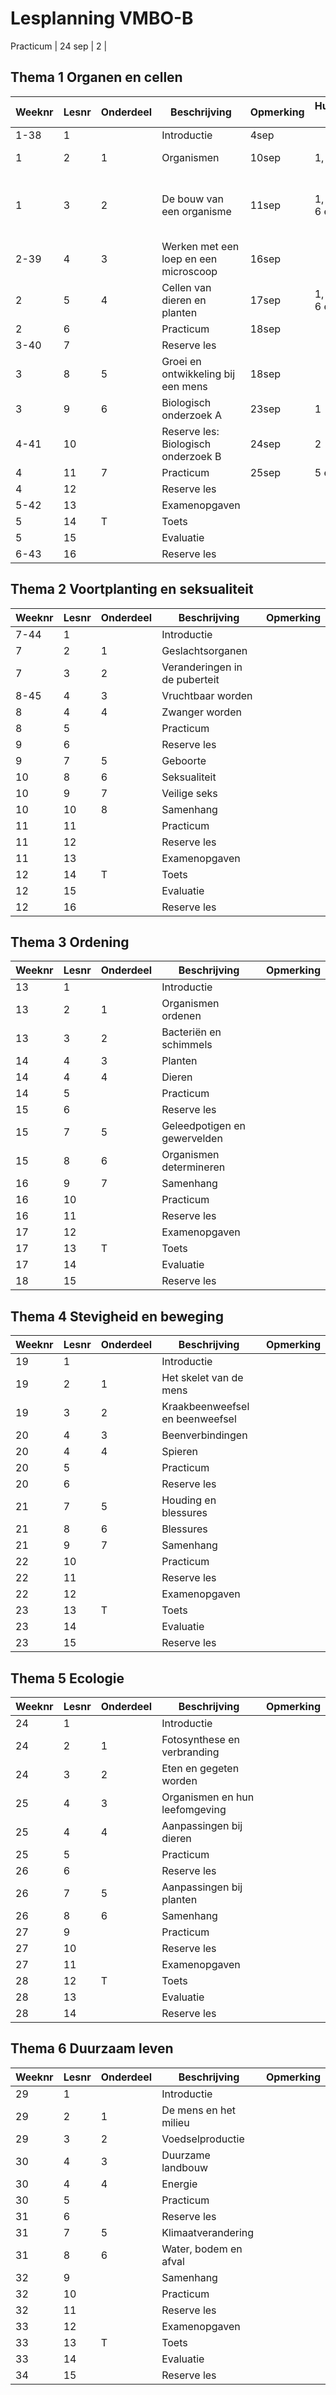 # Lesplanning VMBO-B
Practicum                             | 24 sep    | 2 |


## Thema 1 Organen en cellen

| Weeknr | Lesnr | Onderdeel | Beschrijving                          | Opmerking | Huiswerk B | K| 
|--------|-------|-----------|---------------------------------------|-----------|---|---|
| 1-38   | 1     |           | Introductie                           | 4sep      | |
| 1      | 2     | 1         | Organismen                            | 10sep     | 1, 2 en 4 | 1, 2 |
| 1      | 3     | 2         | De bouw van een organisme             | 11sep     | 1, 3, 4, 5, 6 en 7 | 2, 5, 6 en 7 |
| 2-39   | 4     | 3         | Werken met een loep en een microscoop | 16sep     |
| 2      | 5     | 4         | Cellen van dieren en planten          | 17sep     | 1, 2, 4, 5, 6 en 10 |
| 2      | 6     |           | Practicum                             | 18sep     |
| 3-40   | 7     |           | Reserve les                           |           |
| 3      | 8     | 5         | Groei en ontwikkeling bij een mens    | 18sep     | |
| 3      | 9     | 6         | Biologisch onderzoek A                | 23sep     | 1 |
| 4-41   | 10    |           | Reserve les: Biologisch onderzoek B   | 24sep     | 2 |
| 4      | 11    | 7         | Practicum                             | 25sep     | 5 en 6+ |
| 4      | 12    |           | Reserve les                           |           |
| 5-42   | 13    |           | Examenopgaven                         |           |
| 5      | 14    | T         | Toets                                 |           |
| 5      | 15    |           | Evaluatie                             |           |
| 6-43   | 16    |           | Reserve les                           |           |

## Thema 2 Voortplanting en seksualiteit

| Weeknr | Lesnr | Onderdeel | Beschrijving                  | Opmerking |
|--------|-------|-----------|-------------------------------|-----------|
| 7-44   | 1     |           | Introductie                   |           |
| 7      | 2     | 1         | Geslachtsorganen              |           |
| 7      | 3     | 2         | Veranderingen in de puberteit |           |
| 8-45   | 4     | 3         | Vruchtbaar worden             |           |
| 8      | 4     | 4         | Zwanger worden                |           |
| 8      | 5     |           | Practicum                     |           |
| 9      | 6     |           | Reserve les                   |           |
| 9      | 7     | 5         | Geboorte                      |           |
| 10     | 8     | 6         | Seksualiteit                  |           |
| 10     | 9     | 7         | Veilige seks                  |           |
| 10     | 10    | 8         | Samenhang                     |           |
| 11     | 11    |           | Practicum                     |           |
| 11     | 12    |           | Reserve les                   |           |
| 11     | 13    |           | Examenopgaven                 |           |
| 12     | 14    | T         | Toets                         |           |
| 12     | 15    |           | Evaluatie                     |           |
| 12     | 16    |           | Reserve les                   |           |

## Thema 3 Ordening

| Weeknr | Lesnr | Onderdeel | Beschrijving                 | Opmerking |
|--------|-------|-----------|------------------------------|-----------|
| 13     | 1     |           | Introductie                  |           |
| 13     | 2     | 1         | Organismen ordenen           |           |
| 13     | 3     | 2         | Bacteriën en schimmels       |           |
| 14     | 4     | 3         | Planten                      |           |
| 14     | 4     | 4         | Dieren                       |           |
| 14     | 5     |           | Practicum                    |           |
| 15     | 6     |           | Reserve les                  |           |
| 15     | 7     | 5         | Geleedpotigen en gewervelden |           |
| 15     | 8     | 6         | Organismen determineren      |           |
| 16     | 9     | 7         | Samenhang                    |           |
| 16     | 10    |           | Practicum                    |           |
| 16     | 11    |           | Reserve les                  |           |
| 17     | 12    |           | Examenopgaven                |           |
| 17     | 13    | T         | Toets                        |           |
| 17     | 14    |           | Evaluatie                    |           |
| 18     | 15    |           | Reserve les                  |           |

## Thema 4 Stevigheid en beweging

| Weeknr | Lesnr | Onderdeel | Beschrijving                  | Opmerking |
|--------|-------|-----------|-------------------------------|-----------|
| 19     | 1     |           | Introductie                   |           |
| 19     | 2     | 1         | Het skelet van de mens        |           |
| 19     | 3     | 2         | Kraakbeenweefsel en beenweefsel |         |
| 20     | 4     | 3         | Beenverbindingen              |           |
| 20     | 4     | 4         | Spieren                       |           |
| 20     | 5     |           | Practicum                     |           |
| 20     | 6     |           | Reserve les                   |           |
| 21     | 7     | 5         | Houding en blessures          |           |
| 21     | 8     | 6         | Blessures                     |           |
| 21     | 9     | 7         | Samenhang                     |           |
| 22     | 10    |           | Practicum                     |           |
| 22     | 11    |           | Reserve les                   |           |
| 22     | 12    |           | Examenopgaven                 |           |
| 23     | 13    | T         | Toets                         |           |
| 23     | 14    |           | Evaluatie                     |           |
| 23     | 15    |           | Reserve les                   |           |

## Thema 5 Ecologie

| Weeknr | Lesnr | Onderdeel | Beschrijving                  | Opmerking |
|--------|-------|-----------|-------------------------------|-----------|
| 24     | 1     |           | Introductie                   |           |
| 24     | 2     | 1         | Fotosynthese en verbranding   |           |
| 24     | 3     | 2         | Eten en gegeten worden        |           |
| 25     | 4     | 3         | Organismen en hun leefomgeving|           |
| 25     | 4     | 4         | Aanpassingen bij dieren       |           |
| 25     | 5     |           | Practicum                     |           |
| 26     | 6     |           | Reserve les                   |           |
| 26     | 7     | 5         | Aanpassingen bij planten      |           |
| 26     | 8     | 6         | Samenhang                     |           |
| 27     | 9     |           | Practicum                     |           |
| 27     | 10    |           | Reserve les                   |           |
| 27     | 11    |           | Examenopgaven                 |           |
| 28     | 12    | T         | Toets                         |           |
| 28     | 13    |           | Evaluatie                     |           |
| 28     | 14    |           | Reserve les                   |           |

## Thema 6 Duurzaam leven

| Weeknr | Lesnr | Onderdeel | Beschrijving          | Opmerking |
|--------|-------|-----------|-----------------------|-----------|
| 29     | 1     |           | Introductie           |           |
| 29     | 2     | 1         | De mens en het milieu |           |
| 29     | 3     | 2         | Voedselproductie      |           |
| 30     | 4     | 3         | Duurzame landbouw     |           |
| 30     | 4     | 4         | Energie               |           |
| 30     | 5     |           | Practicum             |           |
| 31     | 6     |           | Reserve les           |           |
| 31     | 7     | 5         | Klimaatverandering    |           |
| 31     | 8     | 6         | Water, bodem en afval |           |
| 32     | 9     |           | Samenhang             |           |
| 32     | 10    |           | Practicum             |           |
| 32     | 11    |           | Reserve les           |           |
| 33     | 12    |           | Examenopgaven         |           |
| 33     | 13    | T         | Toets                 |           |
| 33     | 14    |           | Evaluatie             |           |
| 34     | 15    |           | Reserve les           |           |
